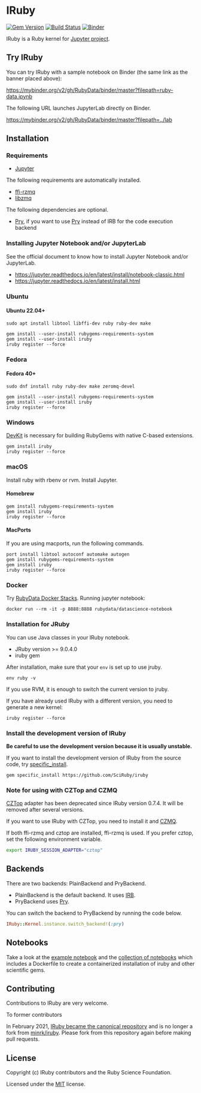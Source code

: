 # IRuby

[![Gem Version](https://badge.fury.io/rb/iruby.svg)](https://badge.fury.io/rb/iruby)
[![Build Status](https://github.com/SciRuby/iruby/workflows/CI/badge.svg)](https://github.com/SciRuby/iruby/actions)
[![Binder](https://mybinder.org/badge_logo.svg)](https://mybinder.org/v2/gh/RubyData/binder/master?filepath=ruby-data.ipynb)

IRuby is a Ruby kernel for [Jupyter project](https://jupyter.org/).

## Try IRuby

You can try IRuby with a sample notebook on Binder (the same link as the banner placed above):

<https://mybinder.org/v2/gh/RubyData/binder/master?filepath=ruby-data.ipynb>

The following URL launches JupyterLab directly on Binder.

<https://mybinder.org/v2/gh/RubyData/binder/master?filepath=../lab>

## Installation

### Requirements

- [Jupyter](https://jupyter.org)

The following requirements are automatically installed.

- [ffi-rzmq](https://github.com/chuckremes/ffi-rzmq)
- [libzmq](https://github.com/zeromq/libzmq)

The following dependencies are optional.

- [Pry][Pry], if you want to use [Pry][Pry] instead of IRB for the code execution backend

### Installing Jupyter Notebook and/or JupyterLab

See the official document to know how to install Jupyter Notebook and/or JupyterLab.

- <https://jupyter.readthedocs.io/en/latest/install/notebook-classic.html>
- <https://jupyter.readthedocs.io/en/latest/install.html>

### Ubuntu

#### Ubuntu 22.04+

```shell
sudo apt install libtool libffi-dev ruby ruby-dev make

gem install --user-install rubygems-requirements-system
gem install --user-install iruby
iruby register --force
```

### Fedora

#### Fedora 40+

```shell
sudo dnf install ruby ruby-dev make zeromq-devel

gem install --user-install rubygems-requirements-system
gem install --user-install iruby
iruby register --force
```

### Windows

[DevKit](https://rubyinstaller.org/add-ons/devkit.html) is necessary for building RubyGems with native C-based extensions.

```shell
gem install iruby
iruby register --force
```

### macOS

Install ruby with rbenv or rvm.
Install Jupyter.

#### Homebrew

```shell
gem install rubygems-requirements-system
gem install iruby
iruby register --force
```

#### MacPorts

If you are using macports, run the following commands.

```shell
port install libtool autoconf automake autogen
gem install rubygems-requirements-system
gem install iruby
iruby register --force
```

### Docker

Try [RubyData Docker Stacks](https://github.com/RubyData/docker-stacks).
Running jupyter notebook:

```shell
docker run --rm -it -p 8888:8888 rubydata/datascience-notebook
```

### Installation for JRuby

You can use Java classes in your IRuby notebook.

- JRuby version >= 9.0.4.0
- iruby gem

After installation, make sure that your `env` is set up to use jruby.

```shell
env ruby -v
```

If you use RVM, it is enough to switch the current version to jruby.

If you have already used IRuby with a different version, you need to generate a new kernel:

```shell
iruby register --force
```

### Install the development version of IRuby

**Be careful to use the development version because it is usually unstable.**

If you want to install the development version of IRuby from the source code, try [specific_install](https://github.com/rdp/specific_install).

```
gem specific_install https://github.com/SciRuby/iruby
```

### Note for using with CZTop and CZMQ

[CZTop](https://gitlab.com/paddor/cztop) adapter has been deprecated since IRuby version 0.7.4.
It will be removed after several versions.

If you want to use IRuby with CZTop, you need to install it and [CZMQ](https://github.com/zeromq/czmq).

If both ffi-rzmq and cztop are installed, ffi-rzmq is used. If you prefer cztop, set the following environment variable.

```sh
export IRUBY_SESSION_ADAPTER="cztop"
```

## Backends

There are two backends: PlainBackend and PryBackend.

- PlainBackend is the default backend. It uses [IRB](https://github.com/ruby/irb).
- PryBackend uses [Pry][Pry].

You can switch the backend to PryBackend by running the code below.

```ruby
IRuby::Kernel.instance.switch_backend!(:pry)
```

## Notebooks

Take a look at the [example notebook](https://nbviewer.jupyter.org/urls/raw.github.com/SciRuby/sciruby-notebooks/master/getting_started.ipynb)
and the [collection of notebooks](https://github.com/SciRuby/sciruby-notebooks/) which includes a Dockerfile to create a containerized installation of iruby
and other scientific gems.

## Contributing

Contributions to IRuby are very welcome.

To former contributors

In February 2021, [IRuby became the canonical repository](https://github.com/SciRuby/iruby/issues/285) and is no longer a fork from [minrk/iruby](https://github.com/minrk/iruby). Please fork from this repository again before making pull requests.

## License

Copyright (c) IRuby contributors and the Ruby Science Foundation.

Licensed under the [MIT](LICENSE) license.

[Pry]: https://github.com/pry/pry
